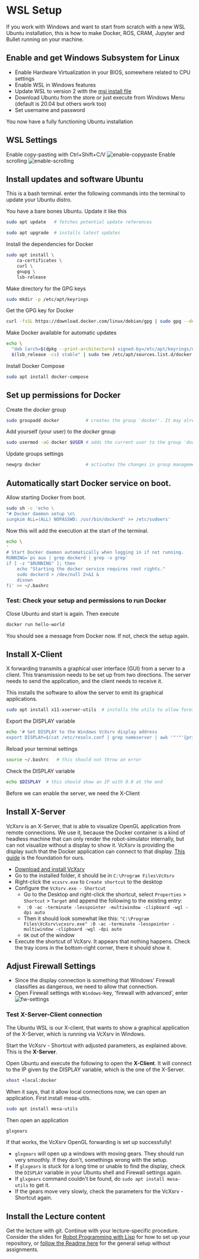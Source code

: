 # WSL Setup

If you work with Windows and want to start from scratch with a new WSL Ubuntu installation, this is how to make Docker, ROS, CRAM, Jupyter and Bullet running on your machine.

## Enable and get Windows Subsystem for Linux

* Enable Hardware Virtualization in your BIOS, somewhere related to CPU settings
* Enable WSL in Windows features
* Update WSL to version 2 with the [msi install file](https://wslstorestorage.blob.core.windows.net/wslblob/wsl_update_x64.msi)
* Download Ubuntu from the store or just execute from Windows Menu (default is 20.04 but others work too)
* Set username and password

You now have a fully functioning Ubuntu installation

## WSL Settings

Enable copy-pasting with Ctrl+Shift+C/V
![enable-copypaste](https://user-images.githubusercontent.com/13121212/197223157-a14faf8d-a546-4cbd-b437-15b82e238c9a.PNG)
Enable scrolling
![enable-scrolling](https://user-images.githubusercontent.com/13121212/197223178-206241eb-4a06-474c-9f6e-523e7eb032a3.PNG)

## Install updates and software Ubuntu

This is a bash terminal. enter the following commands into the terminal to update your Ubuntu distro.

You have a bare bones Ubuntu. Update it like this
```bash
sudo apt update   # fetches potential update references
```
```bash
sudo apt upgrade  # installs latest updates
```
Install the dependencies for Docker
```bash
sudo apt install \
    ca-certificates \
    curl \
    gnupg \
    lsb-release
```
Make directory for the GPG keys
```bash
sudo mkdir -p /etc/apt/keyrings
```
Get the GPG key for Docker
```bash
curl -fsSL https://download.docker.com/linux/debian/gpg | sudo gpg --dearmor -o /etc/apt/keyrings/docker.gpg
```
Make Docker available for automatic updates
```bash
echo \
  "deb [arch=$(dpkg --print-architecture) signed-by=/etc/apt/keyrings/docker.gpg] https://download.docker.com/linux/debian \
  $(lsb_release -cs) stable" | sudo tee /etc/apt/sources.list.d/docker.list > /dev/null
```
Install Docker Compose
```bash
sudo apt install docker-compose
```

## Set up permissions for Docker

Create the *docker* group
```bash
sudo groupadd docker          # creates the group 'docker'. It may already exist through the installtaion
```
Add yourself (your user) to the *docker* group
```bash
sudo usermod -aG docker $USER # adds the current user to the group 'docker'
```
Update groups settings
```bash
newgrp docker                 # activates the changes in group management.
```

## Automatically start Docker service on boot.

Allow starting Docker from boot. 
```bash
sudo sh -c 'echo \
"# Docker daemon setup \n\
sungkim ALL=(ALL) NOPASSWD: /usr/bin/dockerd" >> /etc/sudoers'
```
Now this will add the execution at the start of the terminal.
```bash
echo \
'
# Start Docker daemon automatically when logging in if not running.
RUNNING=`ps aux | grep dockerd | grep -v grep`
if [ -z "$RUNNING" ]; then
    echo "Starting the docker service requires root rights."
    sudo dockerd > /dev/null 2>&1 &
    disown
fi' >> ~/.bashrc 
```
### Test: Check your setup and permissions to run Docker

Close Ubuntu and start is again. Then execute
```bash
docker run hello-world
```
You should see a message from Docker now. If not, check the setup again.

## Install X-Client

X forwarding transmits a graphical user interface (GUI) from a server to a client. This transmission needs to be set up from two directions. The server needs to send the application, and the client needs to receive it.

This installs the software to allow the server to emit its graphical applications.
```bash
sudo apt install x11-xserver-utils  # installs the utils to allow foreign displays
```
Export the DISPLAY variable
```bash
echo '# Set DISPLAY to the Windows VcXsrv display address
export DISPLAY=$(cat /etc/resolv.conf | grep nameserver | awk '"'"'{print $2}'"'"'):0.0' >> ~/.bashrc
```
Reload your terminal settings
```bash
source ~/.bashrc   # this should not throw an error
```
Check the DISPLAY variable
```bash
echo $DISPLAY  # this should show an IP with 0.0 at the end
```
Before we can enable the server, we need the X-Client

## Install X-Server

VcXsrv is an X-Server, that is able to visualize OpenGL application from remote connections. We use it, because the Docker container is a kind of headless machine that  can only render the robot-simulator internally, but can not visualize without a display to show it. VcXsrv is providing the display such that the Docker application can connect to that display. [This guide](https://medium.com/javarevisited/using-wsl-2-with-x-server-linux-on-windows-a372263533c3) is the foundation for ours.
    
* [Download and install VcXsrv](https://sourceforge.net/projects/vcxsrv/)
* Go to the installed folder, it should be in `C:\Program Files\VcXsrv`
* Right-click the `vcxsrv.exe` to `Create shortcut` to the desktop
* Configure the `VcXsrv.exe - Shortcut`
    * Go to the Desktop and right-click the shortcut, select `Properties` > `Shortcut` > `Target` and append the following to the existing entry:
    * ` :0 -ac -terminate -lesspointer -multiwindow -clipboard -wgl -dpi auto`
    * Then it should look somewhat like this: `"C:\Program Files\VcXsrv\vcxsrv.exe" :0 -ac -terminate -lesspointer -multiwindow -clipboard -wgl -dpi auto`
    * `OK` out of the window
* Execute the shortcut of VcXsrv. It appears that nothing happens. Check the tray icons in the bottom-right corner, there it should show it.

## Adjust Firewall Settings

* Since the display connection is something that Windows' Firewall classifies as dangerous, we need to allow that connection.
* Open Firewall settings with `Windows`-key, 'firewall with advanced', enter
![fw-settings](https://user-images.githubusercontent.com/13121212/190249123-947acf13-17ed-4654-b78f-d0b160ef9303.PNG)

### Test X-Server-Client connection

The Ubuntu WSL is our X-client, that wants to show a graphical application of the X-Server, which is running via VcXsrv in Windows.

Start the VcXsrv - Shortcut with adjusted parameters, as explained above. This is the **X-Server**.

Open Ubuntu and execute the following to open the **X-Client**. It will connect to the IP given by the DISPLAY variable, which is the one of the X-Server.
```bash
xhost +local:docker
```
When it says, that it allow local connections now, we can open an application. First install mesa-utils.
```bash
sudo apt install mesa-utils 
```
Then open an application
```bash
glxgears
```
If that works, the VcXsrv OpenGL forwarding is set up successfully!
* `glxgears` will open up a windows with moving gears. They should run very smoothly. If they don't, somethings wrong with the setup.
* If `glxgears` is stuck for a long time or unable to find the display, check the `DISPLAY` variable in your Ubuntu shell and Firewall settings again.
* If `glxgears` command couldn't be found, do `sudo apt install mesa-utils` to get it.
* If the gears move very slowly, check the parameters for the VcXsrv - Shortcut again.

## Install the Lecture content

Get the lecture with git. Continue with your lecture-specific procedure. Consider the slides for [Robot Programming with Lisp](https://ai.uni-bremen.de/teaching/cs-lisp-ws22) for how to set up your repository, or [follow the Readme here](https://github.com/cram2/cram_teaching/blob/main/README.md#getting-the-lectures-docker-container) for the general setup without assignments.
